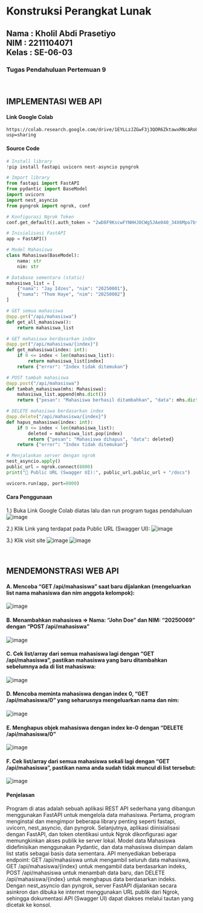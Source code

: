 <h1>Konstruksi Perangkat Lunak</h1>
<h2>Nama : Kholil Abdi Prasetiyo<br>NIM : 2211104071<br>Kelas : SE-06-03</h2>
<h3>Tugas Pendahuluan Pertemuan 9</h3>

<br>

## IMPLEMENTASI WEB API
#### Link Google Colab
```
https://colab.research.google.com/drive/1EYLLzJZGwF3j3QOR6ZktawxRNcARoUZo?usp=sharing
```

#### Source Code 
```py
# Install library
!pip install fastapi uvicorn nest-asyncio pyngrok

# Import library
from fastapi import FastAPI
from pydantic import BaseModel
import uvicorn
import nest_asyncio
from pyngrok import ngrok, conf

# Konfigurasi Ngrok Token
conf.get_default().auth_token = "2wD8F9KscwFYNHHJ0CWg5JAe040_34X6Mpo7btB4ZR9NLtqPf"

# Inisialisasi FastAPI
app = FastAPI()

# Model Mahasiswa
class Mahasiswa(BaseModel):
    nama: str
    nim: str

# Database sementara (static)
mahasiswa_list = [
    {"nama": "Jay Idzes", "nim": "20250001"},
    {"nama": "Thom Haye", "nim": "20250002"}
]

# GET semua mahasiswa
@app.get("/api/mahasiswa")
def get_all_mahasiswa():
    return mahasiswa_list

# GET mahasiswa berdasarkan index
@app.get("/api/mahasiswa/{index}")
def get_mahasiswa(index: int):
    if 0 <= index < len(mahasiswa_list):
        return mahasiswa_list[index]
    return {"error": "Index tidak ditemukan"}

# POST tambah mahasiswa
@app.post("/api/mahasiswa")
def tambah_mahasiswa(mhs: Mahasiswa):
    mahasiswa_list.append(mhs.dict())
    return {"pesan": "Mahasiswa berhasil ditambahkan", "data": mhs.dict()}

# DELETE mahasiswa berdasarkan index
@app.delete("/api/mahasiswa/{index}")
def hapus_mahasiswa(index: int):
    if 0 <= index < len(mahasiswa_list):
        deleted = mahasiswa_list.pop(index)
        return {"pesan": "Mahasiswa dihapus", "data": deleted}
    return {"error": "Index tidak ditemukan"}

# Menjalankan server dengan ngrok
nest_asyncio.apply()
public_url = ngrok.connect(8000)
print("🚀 Public URL (Swagger UI):", public_url.public_url + "/docs")

uvicorn.run(app, port=8000)
```

#### Cara Penggunaan
1.) Buka Link Google Colab diatas lalu dan run program tugas pendahuluan
![image](https://github.com/user-attachments/assets/e33002c8-b735-4ce1-9ded-1b6c31b0921e)

2.) Klik Link yang terdapat pada Public URL (Swagger UI):
![image](https://github.com/user-attachments/assets/f2000683-00ec-45d6-a978-7152c79d8c64)

3.) Klik visit site
![image](https://github.com/user-attachments/assets/60478f44-6739-4d38-a0e4-152e8bc509a7)
![image](https://github.com/user-attachments/assets/86a7e921-4a35-483f-939d-433f012a504e)

<br>

## MENDEMONSTRASI WEB API
#### A. Mencoba “GET /api/mahasiswa” saat baru dijalankan (mengeluarkan list nama mahasiswa dan nim anggota kelompok):
![image](https://github.com/user-attachments/assets/460fe751-0f13-41ef-9cd3-36d50f73e2f7)

#### B. Menambahkan mahasiswa => Nama: “John Doe” dan NIM: “20250069” dengan “POST /api/mahasiswa”
![image](https://github.com/user-attachments/assets/9628efa2-a15a-4933-9950-ccbcaac4b5a2)

#### C. Cek list/array dari semua mahasiswa lagi dengan “GET /api/mahasiswa”, pastikan mahasiswa yang baru ditambahkan sebelumnya ada di list mahasiswa:
![image](https://github.com/user-attachments/assets/08c9c42e-202c-497a-9236-c2b671d4bc8e)

#### D. Mencoba meminta mahasiswa dengan index 0, “GET /api/mahasiswa/0” yang seharusnya mengeluarkan nama dan nim:
![image](https://github.com/user-attachments/assets/08124b40-4c7a-49ef-baf1-0d1015183438)

#### E. Menghapus objek mahasiswa dengan index ke-0 dengan “DELETE /api/mahasiswa/0”
![image](https://github.com/user-attachments/assets/3a704db5-1a9a-4ee4-871a-767dfce648ed)

#### F. Cek list/array dari semua mahasiswa sekali lagi dengan “GET /api/mahasiswa”, pastikan nama anda sudah tidak muncul di list tersebut:
![image](https://github.com/user-attachments/assets/f1f684f3-fdf7-402e-81ea-65fae0f663e3)

#### Penjelasan
Program di atas adalah sebuah aplikasi REST API sederhana yang dibangun menggunakan FastAPI untuk mengelola data mahasiswa. Pertama, program menginstal dan mengimpor beberapa library penting seperti fastapi, uvicorn, nest_asyncio, dan pyngrok. Selanjutnya, aplikasi diinisialisasi dengan FastAPI, dan token otentikasi untuk Ngrok dikonfigurasi agar memungkinkan akses publik ke server lokal. Model data Mahasiswa didefinisikan menggunakan Pydantic, dan data mahasiswa disimpan dalam list statis sebagai basis data sementara. API menyediakan beberapa endpoint: GET /api/mahasiswa untuk mengambil seluruh data mahasiswa, GET /api/mahasiswa/{index} untuk mengambil data berdasarkan indeks, POST /api/mahasiswa untuk menambah data baru, dan DELETE /api/mahasiswa/{index} untuk menghapus data berdasarkan indeks. Dengan nest_asyncio dan pyngrok, server FastAPI dijalankan secara asinkron dan dibuka ke internet menggunakan URL publik dari Ngrok, sehingga dokumentasi API (Swagger UI) dapat diakses melalui tautan yang dicetak ke konsol.
